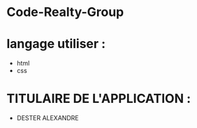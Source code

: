# Code-Realty-Group
# langage utiliser :
- html
- css

# TITULAIRE DE L'APPLICATION : 
 - DESTER ALEXANDRE 









